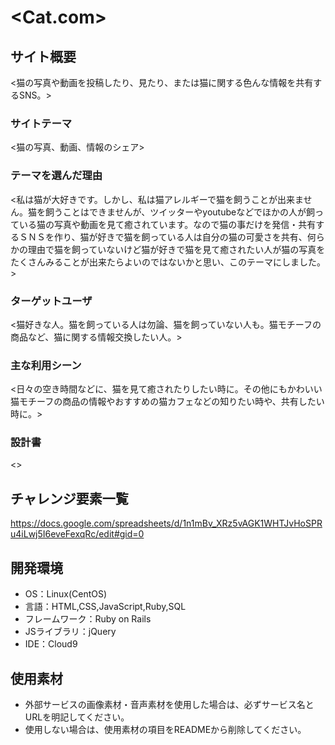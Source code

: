 # <Cat.com>

## サイト概要
<猫の写真や動画を投稿したり、見たり、または猫に関する色んな情報を共有するSNS。>

### サイトテーマ
<猫の写真、動画、情報のシェア>

### テーマを選んだ理由
<私は猫が大好きです。しかし、私は猫アレルギーで猫を飼うことが出来ません。猫を飼うことはできませんが、ツイッターやyoutubeなどでほかの人が飼っている猫の写真や動画を見て癒されています。なので猫の事だけを発信・共有するＳＮＳを作り、猫が好きで猫を飼っている人は自分の猫の可愛さを共有、何らかの理由で猫を飼っていないけど猫が好きで猫を見て癒されたい人が猫の写真をたくさんみることが出来たらよいのではないかと思い、このテーマにしました。>

### ターゲットユーザ
<猫好きな人。猫を飼っている人は勿論、猫を飼っていない人も。猫モチーフの商品など、猫に関する情報交換したい人。>

### 主な利用シーン
<日々の空き時間などに、猫を見て癒されたりしたい時に。その他にもかわいい猫モチーフの商品の情報やおすすめの猫カフェなどの知りたい時や、共有したい時に。>

### 設計書
<>

## チャレンジ要素一覧
<https://docs.google.com/spreadsheets/d/1n1mBv_XRz5vAGK1WHTJvHoSPRu4iLwj5I6eveFexqRc/edit#gid=0>

## 開発環境
- OS：Linux(CentOS)
- 言語：HTML,CSS,JavaScript,Ruby,SQL
- フレームワーク：Ruby on Rails
- JSライブラリ：jQuery
- IDE：Cloud9

## 使用素材
- 外部サービスの画像素材・音声素材を使用した場合は、必ずサービス名とURLを明記してください。
- 使用しない場合は、使用素材の項目をREADMEから削除してください。
